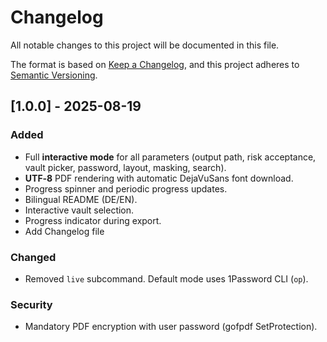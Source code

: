 # Changelog
All notable changes to this project will be documented in this file.

The format is based on [Keep a Changelog](https://keepachangelog.com/en/1.1.0/),
and this project adheres to [Semantic Versioning](https://semver.org/spec/v2.0.0.html).

## [1.0.0] - 2025-08-19
### Added
- Full **interactive mode** for all parameters (output path, risk acceptance, vault picker, password, layout, masking, search).
- **UTF‑8** PDF rendering with automatic DejaVuSans font download.
- Progress spinner and periodic progress updates.
- Bilingual README (DE/EN).
- Interactive vault selection.
- Progress indicator during export.
- Add Changelog file

### Changed
- Removed `live` subcommand. Default mode uses 1Password CLI (`op`).

### Security
- Mandatory PDF encryption with user password (gofpdf SetProtection).
